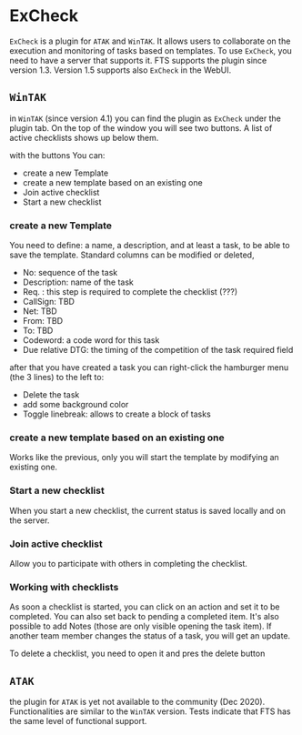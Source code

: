 
# ExCheck
`ExCheck` is a plugin for `ATAK` and `WinTAK`.
It allows users to collaborate on the execution and monitoring of tasks based on templates. 
To use `ExCheck`, you need to have a server that supports it.
FTS supports the plugin since version 1.3.
Version 1.5 supports also `ExCheck` in the WebUI.

## `WinTAK`
in `WinTAK` (since version 4.1) you can find the plugin as `ExCheck` under the plugin tab. 
On the top of the window you will see two buttons.
A list of active checklists shows up below them.

with the buttons You can:

- create a new Template
- create a new template based on an existing one
- Join active checklist
- Start a new checklist

### create a new Template

You need to define: a name, a description, and at least a task, to be able to save the template. 
Standard columns can be modified or deleted, 

- No: sequence of the task
- Description: name of the task
- Req. : this step is required to complete the checklist (???)
- CallSign: TBD
- Net: TBD
- From: TBD
- To: TBD
- Codeword: a code word for this task
- Due relative DTG:  the timing of the competition of the task required field

after that you have created a task you can right-click the hamburger menu (the 3 lines) to the left to:

- Delete the task
- add some background color
- Toggle linebreak: allows to create a block of tasks

###  create a new template based on an existing one
Works like the previous,
only you will start the template by modifying an existing one.

### Start a new checklist
When you start a new checklist,
the current status is saved locally and on the server.

###  Join active checklist
Allow you to participate with others in completing the checklist.

### Working with checklists
As soon a checklist is started, you can click on an action and set it to be completed.
You can also set back to pending a completed item.
It's also possible to add Notes (those are only visible opening the task item).
If another team member changes the status of a task,
you will get an update.

To delete a checklist, you need to open it and pres the delete button

## `ATAK`
the plugin for `ATAK` is yet not available to the community (Dec 2020). 
Functionalities are similar to the `WinTAK` version.
Tests indicate that FTS has the same level of functional support. 
